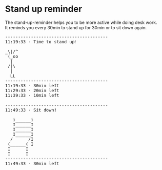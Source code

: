 # Stand up reminder
The stand-up-reminder helps you to be more active while doing desk work. <br>
It reminds you every 30min to stand up for 30min or to sit down again.
<pre>
----------------------------------------
11:19:33 - Time to stand up!

_\|/^
 (_oo
  |
 /|\
  |
  LL
----------------------------------------
11:19:33 - 30min left
11:29:33 - 20min left
11:39:33 - 10min left

----------------------------------------
11:49:33 - Sit down!

   i______i
   I______I
   I______I
   I______I
  /      /I
 (______( I
 I      I
 I      I
----------------------------------------
11:49:33 - 30min left
</pre>
